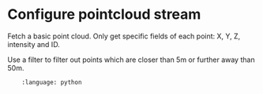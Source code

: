 # Configure pointcloud stream

Fetch a basic point cloud. Only get specific fields of each point: X, Y, Z, intensity and ID.

Use a filter to filter out points which are closer than 5m or further away than 50m.

```.. literalinclude:: configure_point_cloud_stream.py
    :language: python
```
